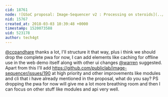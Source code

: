 ```yaml
---
cid: 18761
node: ![GSoC proposal: Image-Sequencer v2 : Processing on steroids](../notes/tech4gt/02-19-2018/gsoc-proposal-image-sequencer-v2-processing-on-steroids)
nid: 15767
created_at: 2018-03-03 10:39:48 +0000
timestamp: 1520073588
uid: 523178
author: tech4gt
---
```


[@ccpandhare](/profile/ccpandhare) thanks a lot, I'll structure it that way, plus i think we should drop the complete pwa for now, I can add elements like caching for offline use in the web demo itself along with other ui changes [@warren](/profile/warren) suggested. Apart from this I'll add https://github.com/publiclab/image-sequencer/issues/190 at high priority and other improvements like modules and cli that i have already mentioned in the proposal, what do you say? 
PS dropping the pwa for now will give me a lot more breathing room and then I can focus on other stuff like modules and api very well.